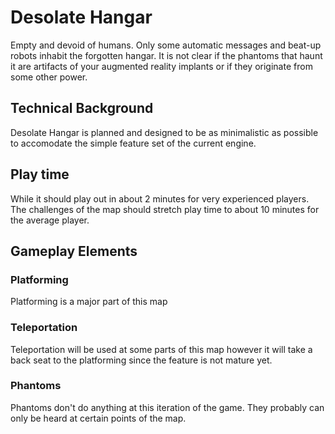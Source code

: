 # Desolate Hangar
Empty and devoid of humans. Only some automatic messages and beat-up robots inhabit the forgotten hangar. 
It is not clear if the phantoms that haunt it are artifacts of your augmented reality implants or if they originate from
some other power.
## Technical Background
Desolate Hangar is planned and designed to be as minimalistic as possible to accomodate the simple feature set of the current engine.
## Play time
While it should play out in about 2 minutes for very experienced players. The challenges of the map should stretch play time to about 10 minutes for the average player.
## Gameplay Elements
### Platforming
Platforming is a major part of this map
### Teleportation
Teleportation will be used at some parts of this map however it will take a back seat to the platforming since the feature is not mature yet.
### Phantoms
Phantoms don't do anything at this iteration of the game. They probably can only be heard at certain points of the map.
